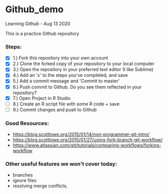 # Github_demo
Learning Github - Aug 13 2020

This is a practice Github repository

### Steps:  
- [X] 1.) Fork this repository into your own account  
- [X] 2.) Clone the forked copy of your repository to your local computer  
- [X] 3.) Open the repository in your preferred text editor (I like Sublime)  
- [X] 4.) Add an 'x' to the steps you've completed, and save  
- [X] 5.) Add a commit message and 'Commit to master'  
- [X] 6.) Push commit to Github. Do you see them reflected in your repository?  
- [X] 7.) Open Project in R Studio  
- [ ] 8.) Create an R script file with some R code + save  
- [ ] 9.) Commit changes and push to Github  

### Good Resources:  
- https://blog.scottlowe.org/2015/01/14/non-programmer-git-intro/  
- https://blog.scottlowe.org/2015/01/27/using-fork-branch-git-workflow/  
- https://www.atlassian.com/git/tutorials/comparing-workflows/forking-workflow  


### Other useful features we won't cover today:
- branches  
- ignore files
- resolving merge conflicts. 
